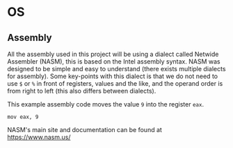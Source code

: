 # OS


## Assembly

All the assembly used in this project will be using a dialect called Netwide
Assembler (NASM), this is based on the Intel assembly syntax. NASM was designed
to be simple and easy to understand (there exists multiple dialects for
assembly). Some key-points with this dialect is that we do not need to use `$`
or `%` in front of registers, values and the like, and the operand order is from
right to left (this also differs between dialects).

This example assembly code moves the value `9` into the register `eax`.
```assembly
mov eax, 9
```
NASM's main site and documentation can be found at <https://www.nasm.us/>

